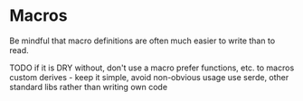 # Macros

Be mindful that macro definitions are often much easier to write than to read.


TODO
    if it is DRY without, don't use a macro
    prefer functions, etc. to macros
    custom derives - keep it simple, avoid non-obvious usage
    use serde, other standard libs rather than writing own code

